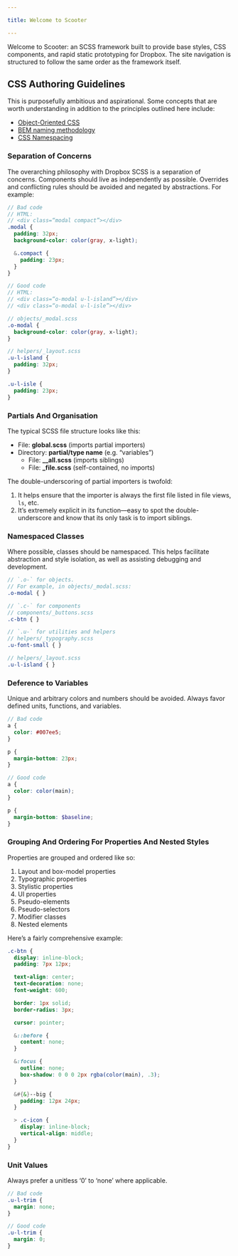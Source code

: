 ```yaml
---

title: Welcome to Scooter

---
```


Welcome to Scooter: an SCSS framework built to provide base styles, CSS
components, and rapid static prototyping for Dropbox. The site navigation is
structured to follow the same order as the framework itself.


## CSS Authoring Guidelines

This is purposefully ambitious and aspirational. Some concepts that are worth understanding in addition to the principles outlined here include:

- [Object-Oriented CSS](http://www.stubbornella.org/content/2009/02/28/object-oriented-css-grids-on-github/)
- [BEM naming methodology](http://csswizardry.com/2013/01/mindbemding-getting-your-head-round-bem-syntax/)
- [CSS Namespacing](http://csswizardry.com/2015/03/more-transparent-ui-code-with-namespaces/)

### Separation of Concerns
The overarching philosophy with Dropbox SCSS is a separation of concerns. Components should live as independently as possible. Overrides and conflicting rules should be avoided and negated by abstractions. For example:

```scss
// Bad code
// HTML:
// <div class=“modal compact”></div>
.modal {
  padding: 32px;
  background-color: color(gray, x-light);

  &.compact {
    padding: 23px;
  }
}

// Good code
// HTML:
// <div class=“o-modal u-l-island”></div>
// <div class=“o-modal u-l-isle”></div>

// objects/_modal.scss
.o-modal {
  background-color: color(gray, x-light);
}

// helpers/_layout.scss
.u-l-island {
  padding: 32px;
}

.u-l-isle {
  padding: 23px;
}
```

### Partials And Organisation
The typical SCSS file structure looks like this:

- File: **global.scss** (imports partial importers)
- Directory: **partial/type name** (e.g. “variables”)
  - File: **__all.scss** (imports siblings)
  - File: **_file.scss** (self-contained, no imports)

The double-underscoring of partial importers is twofold:

1. It helps ensure that the importer is always the first file listed in file views, `ls`, etc.
2. It’s extremely explicit in its function—easy to spot the double-underscore and know that its only task is to import siblings.

### Namespaced Classes
Where possible, classes should be namespaced. This helps facilitate abstraction and style isolation, as well as assisting debugging and development.

```scss
// `.o-` for objects.
// For example, in objects/_modal.scss:
.o-modal { }

// `.c-` for components
// components/_buttons.scss
.c-btn { }

// `.u-` for utilities and helpers
// helpers/_typography.scss
.u-font-small { }

// helpers/_layout.scss
.u-l-island { }
```

### Deference to Variables
Unique and arbitrary colors and numbers should be avoided. Always favor defined units, functions, and variables.

```scss
// Bad code
a {
  color: #007ee5;
}

p {
  margin-bottom: 23px;
}

// Good code
a {
  color: color(main);
}

p {
  margin-bottom: $baseline;
}
```

### Grouping And Ordering For Properties And Nested Styles
Properties are grouped and ordered like so:

1. Layout and box-model properties
2. Typographic properties
3. Stylistic properties
4. UI properties
5. Pseudo-elements
6. Pseudo-selectors
7. Modifier classes
8. Nested elements

Here’s a fairly comprehensive example:

```scss
.c-btn {
  display: inline-block;
  padding: 7px 12px;

  text-align: center;
  text-decoration: none;
  font-weight: 600;

  border: 1px solid;
  border-radius: 3px;

  cursor: pointer;

  &::before {
    content: none;
  }

  &:focus {
    outline: none;
    box-shadow: 0 0 0 2px rgba(color(main), .3);
  }

  &#{&}--big {
    padding: 12px 24px;
  }

  > .c-icon {
    display: inline-block;
    vertical-align: middle;
  }
}
```

### Unit Values
Always prefer a unitless ‘0’ to ‘none’ where applicable.

```scss
// Bad code
.u-l-trim {
  margin: none;
}

// Good code
.u-l-trim {
  margin: 0;
}
```
